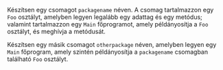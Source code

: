Készítsen egy csomagot `packagename` néven. A csomag tartalmazzon egy `Foo` osztályt,
amelyben legyen legalább egy adattag és egy metódus; valamint tartalmazzon egy `Main`
főprogramot, amely példányosítja a `Foo` osztályt, és meghívja a metódusát.

Készítsen egy másik csomagot `otherpackage` néven, amelyben legyen egy `Main`
főprogram, amely szintén példányosítja a `packagename` csomagban található
`Foo` osztályt.
